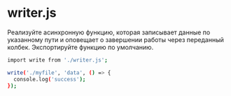 # writer.js

Реализуйте асинхронную функцию, которая записывает данные по указанному пути и оповещает о завершении работы через переданный колбек. Экспортируйте функцию по умолчанию.

```sh
import write from './writer.js';

write('./myfile', 'data', () => {
  console.log('success');
});
```
